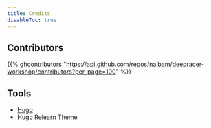 ```yaml
---
title: Credits
disableToc: true
---
```


## Contributors

{{% ghcontributors "https://api.github.com/repos/nalbam/deepracer-workshop/contributors?per_page=100" %}}

## Tools

* [Hugo](https://gohugo.io/)
* [Hugo Relearn Theme](https://themes.gohugo.io/themes/hugo-theme-relearn/)
